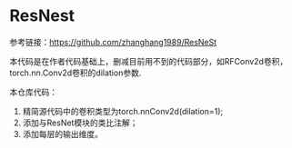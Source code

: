# ResNest
参考链接：https://github.com/zhanghang1989/ResNeSt

本代码是在作者代码基础上，删减目前用不到的代码部分，如RFConv2d卷积，torch.nn.Conv2d卷积的dilation参数.

本仓库代码：
1. 精简源代码中的卷积类型为torch.nnConv2d(dilation=1);
2. 添加与ResNet模块的类比注解；
3. 添加每层的输出维度。
